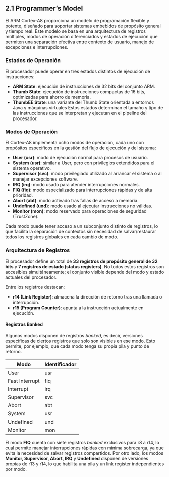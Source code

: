 ## 2.1 Programmer’s Model

El ARM Cortex-A8 proporciona un modelo de programación flexible y potente, diseñado para soportar sistemas embebidos de propósito general y tiempo real. Este modelo se basa en una arquitectura de registros múltiples, modos de operación diferenciados y estados de ejecución que permiten una separación efectiva entre contexto de usuario, manejo de excepciones e interrupciones.

### Estados de Operación

El procesador puede operar en tres estados distintos de ejecución de instrucciones:

* **ARM State**: ejecución de instrucciones de 32 bits del conjunto ARM.
* **Thumb State**: ejecución de instrucciones compactas de 16 bits, optimizadas para ahorro de memoria.
* **ThumbEE State**: una variante del Thumb State orientada a entornos Java y máquinas virtuales 
Estos estados determinan el tamaño y tipo de las instrucciones que se interpretan y ejecutan en el pipeline del procesador.

### Modos de Operación

El Cortex-A8 implementa ocho modos de operación, cada uno con propósitos específicos en la gestión del flujo de ejecución y del sistema:

* **User (usr)**: modo de ejecución normal para procesos de usuario.
* **System (usr)**: similar a User, pero con privilegios extendidos para el sistema operativo.
* **Supervisor (svc)**: modo privilegiado utilizado al arrancar el sistema o al manejar excepciones software.
* **IRQ (irq)**: modo usado para atender interrupciones normales.
* **FIQ (fiq)**: modo especializado para interrupciones rápidas y de alta prioridad.
* **Abort (abt)**: modo activado tras fallas de acceso a memoria.
* **Undefined (und)**: modo usado al ejecutar instrucciones no válidas.
* **Monitor (mon)**: modo reservado para operaciones de seguridad (TrustZone).

Cada modo puede tener acceso a un subconjunto distinto de registros, lo que facilita la separación de contextos sin necesidad de salvar/restaurar todos los registros globales en cada cambio de modo.

### Arquitectura de Registros

El procesador define un total de **33 registros de propósito general de 32 bits** y **7 registros de estado (status registers)**. No todos estos registros son accesibles simultáneamente; el conjunto visible depende del modo y estado actuales del procesador.

Entre los registros destacan:

* **r14 (Link Register)**: almacena la dirección de retorno tras una llamada o interrupción.
* **r15 (Program Counter)**: apunta a la instrucción actualmente en ejecución.

#### Registros Banked

Algunos modos disponen de registros *banked*, es decir, versiones específicas de ciertos registros que solo son visibles en ese modo. Esto permite, por ejemplo, que cada modo tenga su propia pila y punto de retorno.

| Modo           | Identificador |
| -------------- | ------------- |
| User           | usr         |
| Fast Interrupt | fiq         |
| Interrupt      | irq         |
| Supervisor     | svc         |
| Abort          | abt         |
| System         | usr         |
| Undefined      | und         |
| Monitor        | mon         |

El modo **FIQ** cuenta con siete registros *banked* exclusivos para r8 a r14, lo cual permite manejar interrupciones rápidas con mínima sobrecarga, ya que evita la necesidad de salvar registros compartidos. Por otro lado, los modos **Monitor, Supervisor, Abort, IRQ** y **Undefined** disponen de versiones propias de r13 y r14, lo que habilita una pila y un link register independientes por modo.

